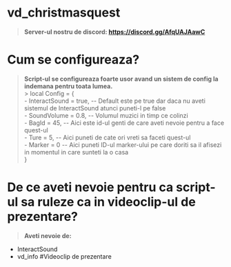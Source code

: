 # vd_christmasquest
> **Server-ul nostru de discord: https://discord.gg/AfqUAJAawC**
# Cum se configureaza?
> **Script-ul se configureaza foarte usor avand un sistem de config la indemana pentru toata lumea.**<br /> >
local Config = {<br />
    - InteractSound = true, -- Default este pe true dar daca nu aveti sistemul de InteractSound atunci puneti-l pe false<br />
    - SoundVolume = 0.8, -- Volumul muzici in timp ce colinzi<br />
    - BagId = 45, -- Aici este id-ul genti de care aveti nevoie pentru a face quest-ul<br />
    - Ture = 5, -- Aici puneti de cate ori vreti sa faceti quest-ul<br />
    - Marker = 0 -- Aici puneti ID-ul marker-ului pe care doriti sa il afisezi in momentul in care sunteti la o casa<br />
}<br />
# De ce aveti nevoie pentru ca script-ul sa ruleze ca in videoclip-ul de prezentare?
> **Aveti nevoie de:** <br />
- InteractSound<br />
- vd_info
#Videoclip de prezentare

